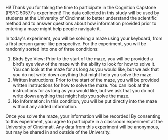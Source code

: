Hi! Thank you for taking the time to participate in the Cognition Capstone (PSYC 5057)'s experiment! The data collected in this study will be used by students at the University of Cincinnati to better understand the scientific method and to answer questions about how information provided prior to entering a maze might help people navigate it. 

In today's experiment, you will be solving a maze using your keyboard, from a first person game-like perspective. For the experiment, you will be randomly sorted into one of three conditions:

1. Birds Eye View: Prior to the start of the maze, you will be provided a bird's eye view of the maze with the ability to look for how to solve it. You can look at the maze for as long as you would like, but we ask that you do not write down anything that might help you solve the maze.
2. Written Instructions: Prior to the start of the maze, you will be provided written instructions for how to solve the maze. You can look at the instructions for as long as you would like, but we ask that you do not write down anything that might help you solve the maze.
3. No Information: In this condition, you will be put directly into the maze without any added information.

Once you solve the maze, your information will be recorded! By consenting to this experiment, you agree to participate in a classroom experiment at the University of Cincinnati. Any data from this experiment will be anonymous, but may be shared in and outside of the University. 